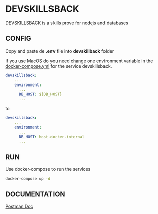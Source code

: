 # DEVSKILLSBACK

DEVSKILLSBACK is a skills prove for nodejs and databases

## CONFIG

Copy and paste de **.env** file into **devskillback** folder


If you use MacOS do you need change one environment variable in the [docker-compose.yml](docker-compose.yml) for the service devskillsback.

```yaml
devskillsback:
    ...
    environment:
      ...
      DB_HOST: ${DB_HOST}
      ...
```
to

```yaml
devskillsback:
    ...
    environment:
      ...
      DB_HOST: host.docker.internal
      ...
```

## RUN

Use docker-compose to run the services

```bash
docker-compose up -d
```

## DOCUMENTATION 

[Postman Doc](https://documenter.getpostman.com/view/21879946/UzJPMuv2)

